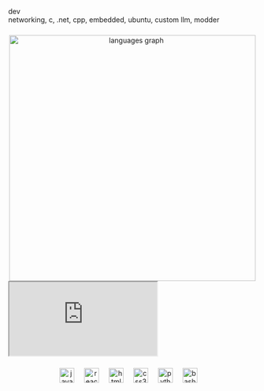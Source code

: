 dev <br>
networking, c, .net, cpp, embedded, ubuntu, custom llm, modder
###


###

<div align="center">

  <img src="https://github-readme-stats.vercel.app/api/top-langs/?username=dylansantwani&size_weight=0.5&count_weight=0.5&langs_count=100&theme=midnight-purple" height="500" width="500" alt="languages graph"  />
</div>
<iframe src = "https://dylansantwani.com"></iframe>

###

<div align="center">
  <img src="https://cdn.jsdelivr.net/gh/devicons/devicon/icons/javascript/javascript-original.svg" height="30" alt="javascript logo"  />
  <img width="12" />
  <img src="https://cdn.jsdelivr.net/gh/devicons/devicon/icons/react/react-original.svg" height="30" alt="react logo"  />
  <img width="12" />
  <img src="https://cdn.jsdelivr.net/gh/devicons/devicon/icons/html5/html5-original.svg" height="30" alt="html5 logo"  />
  <img width="12" />
  <img src="https://cdn.jsdelivr.net/gh/devicons/devicon/icons/css3/css3-original.svg" height="30" alt="css3 logo"  />
  <img width="12" />
  <img src="https://cdn.jsdelivr.net/gh/devicons/devicon/icons/python/python-original.svg" height="30" alt="python logo"  />
  <img width="12" />
  <img src="https://cdn.jsdelivr.net/gh/devicons/devicon/icons/bash/bash-original.svg" height="30" alt="bash logo"/>
  <img width="12" />
  
</div>

###
